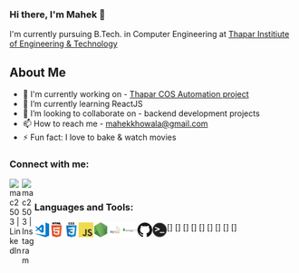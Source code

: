 ### Hi there, I'm Mahek 👋

I'm currently pursuing B.Tech. in Computer Engineering at [Thapar Institiute of Engineering & Technology](http://www.thapar.edu/)

## About Me

- 🔭 I'm currently working on - [Thapar COS Automation project](https://github.com/ACM-Thapar/Thapar-COS-Automation)
- 🌱 I’m currently learning ReactJS
- 👯 I’m looking to collaborate on - backend development projects
- 📫 How to reach me - mahekkhowala@gmail.com
- ⚡ Fun fact: I love to bake & watch movies

### Connect with me:

[<img align="left" alt="mac2503 | LinkedIn" width="22px" src="https://cdn.jsdelivr.net/npm/simple-icons@v3/icons/linkedin.svg" />](https://www.linkedin.com/in/mahek-khowala-9662a31a2/)
[<img align="left" alt="mac2503 | Instagram" width="22px" src="https://cdn.jsdelivr.net/npm/simple-icons@v3/icons/instagram.svg" />](https://www.instagram.com/khowalamahek/)

<br />

### Languages and Tools:

[<img align="left" alt="Visual Studio Code" width="26px" src="https://raw.githubusercontent.com/github/explore/80688e429a7d4ef2fca1e82350fe8e3517d3494d/topics/visual-studio-code/visual-studio-code.png" />]
[<img align="left" alt="HTML5" width="26px" src="https://raw.githubusercontent.com/github/explore/80688e429a7d4ef2fca1e82350fe8e3517d3494d/topics/html/html.png" />]
[<img align="left" alt="CSS3" width="26px" src="https://raw.githubusercontent.com/github/explore/80688e429a7d4ef2fca1e82350fe8e3517d3494d/topics/css/css.png" />]
[<img align="left" alt="JavaScript" width="26px" src="https://raw.githubusercontent.com/github/explore/80688e429a7d4ef2fca1e82350fe8e3517d3494d/topics/javascript/javascript.png" />]
[<img align="left" alt="Node.js" width="26px" src="https://raw.githubusercontent.com/github/explore/80688e429a7d4ef2fca1e82350fe8e3517d3494d/topics/nodejs/nodejs.png" />]
[<img align="left" alt="MySQL" width="26px" src="https://raw.githubusercontent.com/github/explore/80688e429a7d4ef2fca1e82350fe8e3517d3494d/topics/mysql/mysql.png" />]
[<img align="left" alt="MongoDB" width="26px" src="https://raw.githubusercontent.com/github/explore/80688e429a7d4ef2fca1e82350fe8e3517d3494d/topics/mongodb/mongodb.png" />]
[<img align="left" alt="GitHub" width="26px" src="https://raw.githubusercontent.com/github/explore/78df643247d429f6cc873026c0622819ad797942/topics/github/github.png" />]
[<img align="left" alt="Terminal" width="26px" src="https://raw.githubusercontent.com/github/explore/80688e429a7d4ef2fca1e82350fe8e3517d3494d/topics/terminal/terminal.png" />]
